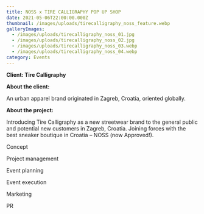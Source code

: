 ```yaml
---
title: NOSS x TIRE CALLIGRAPHY POP UP SHOP
date: 2021-05-06T22:00:00.000Z
thumbnail: /images/uploads/tirecalligraphy_noss_feature.webp
galleryImages:
  - /images/uploads/tirecalligraphy_noss_01.jpg
  - /images/uploads/tirecalligraphy_noss_02.jpg
  - /images/uploads/tirecalligraphy_noss_03.webp
  - /images/uploads/tirecalligraphy_noss_04.webp
category: Events
---
```

**Client: Tire Calligraphy**

**About the client:** 

An urban apparel brand originated in Zagreb, Croatia, oriented globally.

**About the project:** 

Introducing Tire Calligraphy as a new streetwear brand to the general public and potential new customers in Zagreb, Croatia. Joining forces with the best sneaker boutique in Croatia – NOSS (now Approved!). 

Concept

Project management

Event planning 

Event execution

Marketing 

PR
